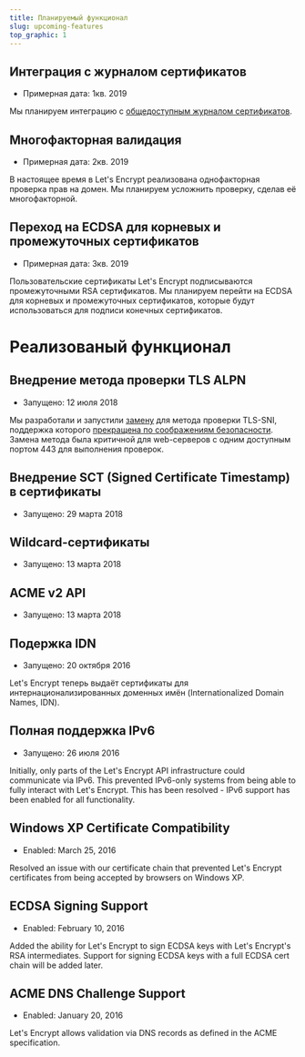 ```yaml
---
title: Планируемый функционал
slug: upcoming-features
top_graphic: 1
---
```


## Интеграция с журналом сертификатов

* Примерная дата: 1кв. 2019

Мы планируем интеграцию с [общедоступным журналом сертификатов](http://www.certificate-transparency.org/how-ct-works).

## Многофакторная валидация

* Примерная дата: 2кв. 2019

В настоящее время в Let's Encrypt реализована однофакторная проверка прав на домен. Мы планируем усложнить проверку, сделав её многофакторной.

## Переход на ECDSA для корневых и промежуточных сертификатов

* Примерная дата: 3кв. 2019

Пользовательские сертификаты Let's Encrypt подписываются промежуточными RSA сертификатов. Мы планируем перейти на ECDSA для корневых и промежуточных сертификатов, которые будут использоваться для подписи конечных сертификатов.

# Реализованый функционал

## Внедрение метода проверки TLS ALPN

* Запущено: 12 июля 2018

Мы разработали и запустили [замену](https://datatracker.ietf.org/doc/draft-ietf-acme-tls-alpn/) для метода проверки TLS-SNI, поддержка которого [прекращена по соображениям безопасности](https://community.letsencrypt.org/t/important-what-you-need-to-know-about-tls-sni-validation-issues/50811). Замена метода была критичной для web-серверов с одним доступным портом 443 для выполнения проверок.

## Внедрение SCT (Signed Certificate Timestamp) в сертификаты

* Запущено: 29 марта 2018

## Wildcard-сертификаты

* Запущено: 13 марта 2018

## ACME v2 API

* Запущено: 13 марта 2018

## Подержка IDN

* Запущено: 20 октября 2016

Let's Encrypt теперь выдаёт сертификаты для интернационализированных доменных имён (Internationalized Domain Names, IDN).

## Полная поддержка IPv6

* Запущено: 26 июля 2016

Initially, only parts of the Let's Encrypt API infrastructure could communicate via IPv6. This prevented IPv6-only systems from being able to fully interact with Let's Encrypt. This has been resolved - IPv6 support has been enabled for all functionality.

## Windows XP Certificate Compatibility

* Enabled: March 25, 2016

Resolved an issue with our certificate chain that prevented Let's Encrypt certificates from being accepted by browsers on Windows XP.

## ECDSA Signing Support

* Enabled: February 10, 2016

Added the ability for Let's Encrypt to sign ECDSA keys with Let's Encrypt's RSA intermediates. Support for signing ECDSA keys with a full ECDSA cert chain will be added later.

## ACME DNS Challenge Support

* Enabled: January 20, 2016

Let's Encrypt allows validation via DNS records as defined in the ACME specification.
